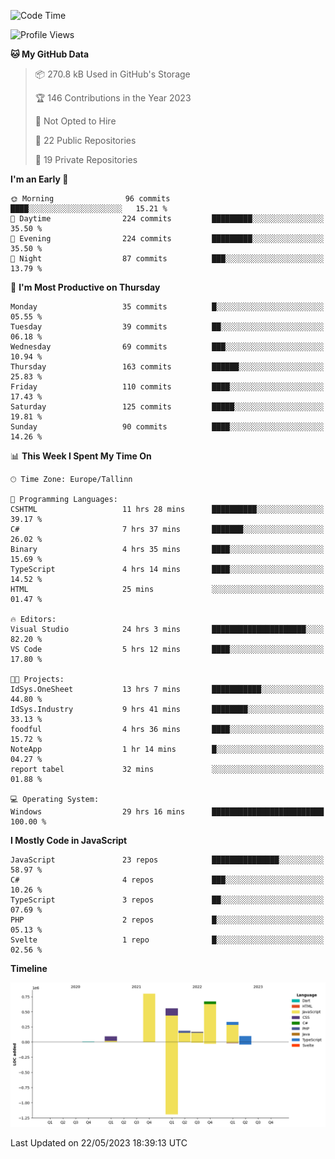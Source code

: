 <!--START_SECTION:waka-->
![Code Time](http://img.shields.io/badge/Code%20Time-109%20hrs%2057%20mins-blue)

![Profile Views](http://img.shields.io/badge/Profile%20Views-1-blue)

**🐱 My GitHub Data** 

> 📦 270.8 kB Used in GitHub's Storage 
 > 
> 🏆 146 Contributions in the Year 2023
 > 
> 🚫 Not Opted to Hire
 > 
> 📜 22 Public Repositories 
 > 
> 🔑 19 Private Repositories 
 > 
**I'm an Early 🐤** 

```text
🌞 Morning                96 commits          ████░░░░░░░░░░░░░░░░░░░░░   15.21 % 
🌆 Daytime                224 commits         █████████░░░░░░░░░░░░░░░░   35.50 % 
🌃 Evening                224 commits         █████████░░░░░░░░░░░░░░░░   35.50 % 
🌙 Night                  87 commits          ███░░░░░░░░░░░░░░░░░░░░░░   13.79 % 
```
📅 **I'm Most Productive on Thursday** 

```text
Monday                   35 commits          █░░░░░░░░░░░░░░░░░░░░░░░░   05.55 % 
Tuesday                  39 commits          ██░░░░░░░░░░░░░░░░░░░░░░░   06.18 % 
Wednesday                69 commits          ███░░░░░░░░░░░░░░░░░░░░░░   10.94 % 
Thursday                 163 commits         ██████░░░░░░░░░░░░░░░░░░░   25.83 % 
Friday                   110 commits         ████░░░░░░░░░░░░░░░░░░░░░   17.43 % 
Saturday                 125 commits         █████░░░░░░░░░░░░░░░░░░░░   19.81 % 
Sunday                   90 commits          ████░░░░░░░░░░░░░░░░░░░░░   14.26 % 
```


📊 **This Week I Spent My Time On** 

```text
🕑︎ Time Zone: Europe/Tallinn

💬 Programming Languages: 
CSHTML                   11 hrs 28 mins      ██████████░░░░░░░░░░░░░░░   39.17 % 
C#                       7 hrs 37 mins       ███████░░░░░░░░░░░░░░░░░░   26.02 % 
Binary                   4 hrs 35 mins       ████░░░░░░░░░░░░░░░░░░░░░   15.69 % 
TypeScript               4 hrs 14 mins       ████░░░░░░░░░░░░░░░░░░░░░   14.52 % 
HTML                     25 mins             ░░░░░░░░░░░░░░░░░░░░░░░░░   01.47 % 

🔥 Editors: 
Visual Studio            24 hrs 3 mins       █████████████████████░░░░   82.20 % 
VS Code                  5 hrs 12 mins       ████░░░░░░░░░░░░░░░░░░░░░   17.80 % 

🐱‍💻 Projects: 
IdSys.OneSheet           13 hrs 7 mins       ███████████░░░░░░░░░░░░░░   44.80 % 
IdSys.Industry           9 hrs 41 mins       ████████░░░░░░░░░░░░░░░░░   33.13 % 
foodful                  4 hrs 36 mins       ████░░░░░░░░░░░░░░░░░░░░░   15.72 % 
NoteApp                  1 hr 14 mins        █░░░░░░░░░░░░░░░░░░░░░░░░   04.27 % 
report tabel             32 mins             ░░░░░░░░░░░░░░░░░░░░░░░░░   01.88 % 

💻 Operating System: 
Windows                  29 hrs 16 mins      █████████████████████████   100.00 % 
```

**I Mostly Code in JavaScript** 

```text
JavaScript               23 repos            ███████████████░░░░░░░░░░   58.97 % 
C#                       4 repos             ███░░░░░░░░░░░░░░░░░░░░░░   10.26 % 
TypeScript               3 repos             ██░░░░░░░░░░░░░░░░░░░░░░░   07.69 % 
PHP                      2 repos             █░░░░░░░░░░░░░░░░░░░░░░░░   05.13 % 
Svelte                   1 repo              █░░░░░░░░░░░░░░░░░░░░░░░░   02.56 % 
```



**Timeline**

![Lines of Code chart](https://raw.githubusercontent.com/Piilu/Piilu/main/assets/bar_graph.png)


 Last Updated on 22/05/2023 18:39:13 UTC
<!--END_SECTION:waka-->